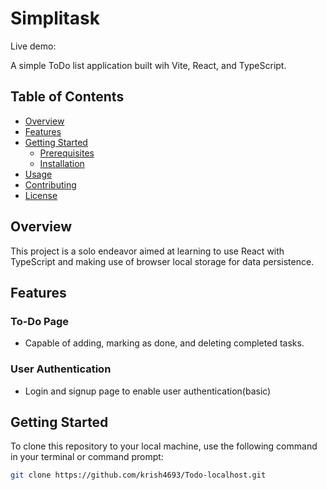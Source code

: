 # Simplitask

Live demo:

A simple ToDo list application built wih Vite, React, and TypeScript.

## Table of Contents

- [Overview](#overview)
- [Features](#features)
- [Getting Started](#getting-started)
  - [Prerequisites](#prerequisites)
  - [Installation](#installation)
- [Usage](#usage)
- [Contributing](#contributing)
- [License](#license)

## Overview

This project is a solo endeavor aimed at learning to use React with TypeScript and making use of browser local storage for data persistence.

## Features

### To-Do Page

- Capable of adding, marking as done, and deleting completed tasks.

### User Authentication

- Login and signup page to enable user authentication(basic)

## Getting Started

To clone this repository to your local machine, use the following command in your terminal or command prompt:

```bash
git clone https://github.com/krish4693/Todo-localhost.git
